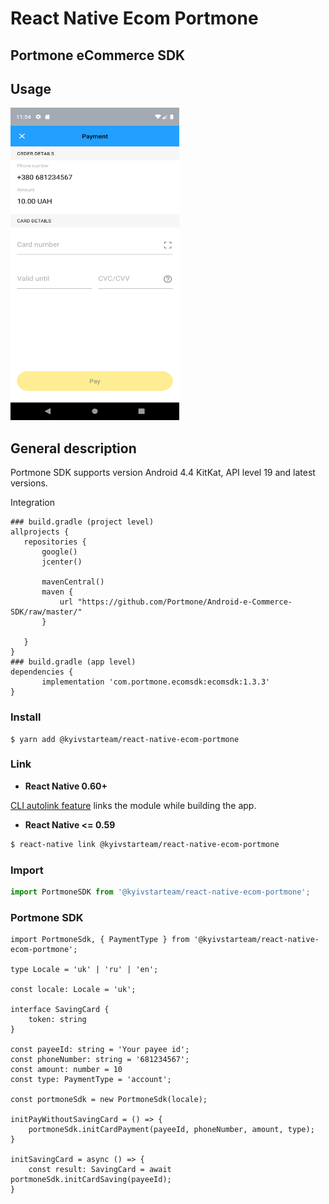 # React Native Ecom Portmone

## Portmone eCommerce SDK

## Usage

<img src="assets/img.png" width="270" height="500" />

## General description
Portmone SDK supports version Android 4.4 KitKat, API level 19 and latest versions.

Integration
```$xslt
### build.gradle (project level)
allprojects {
   repositories {
       google()
       jcenter()

       mavenCentral()
       maven {
           url "https://github.com/Portmone/Android-e-Commerce-SDK/raw/master/"
       }

   }
}
### build.gradle (app level)
dependencies {
       implementation 'com.portmone.ecomsdk:ecomsdk:1.3.3'
}
```

### Install

```
$ yarn add @kyivstarteam/react-native-ecom-portmone
```

### Link

- **React Native 0.60+**


[CLI autolink feature](https://github.com/react-native-community/cli/blob/master/docs/autolinking.md) links the module while building the app. 


- **React Native <= 0.59**


```bash
$ react-native link @kyivstarteam/react-native-ecom-portmone
```

### Import

```js
import PortmoneSDK from '@kyivstarteam/react-native-ecom-portmone';
```

### Portmone SDK
```tsx
import PortmoneSdk, { PaymentType } from '@kyivstarteam/react-native-ecom-portmone';

type Locale = 'uk' | 'ru' | 'en';

const locale: Locale = 'uk';

interface SavingCard {
    token: string
}

const payeeId: string = 'Your payee id';
const phoneNumber: string = '681234567';
const amount: number = 10
const type: PaymentType = 'account';

const portmoneSdk = new PortmoneSdk(locale);

initPayWithoutSavingCard = () => {
    portmoneSdk.initCardPayment(payeeId, phoneNumber, amount, type);
}

initSavingCard = async () => {
    const result: SavingCard = await portmoneSdk.initCardSaving(payeeId);
}

```

